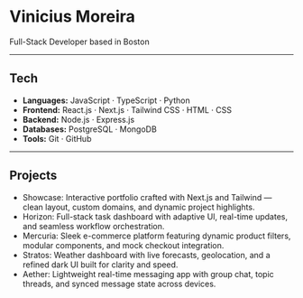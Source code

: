 # Vinicius Moreira

Full-Stack Developer based in Boston

---

## Tech

- **Languages:** JavaScript · TypeScript · Python  
- **Frontend:** React.js · Next.js · Tailwind CSS · HTML · CSS  
- **Backend:** Node.js · Express.js  
- **Databases:** PostgreSQL · MongoDB  
- **Tools:** Git · GitHub

---

## Projects

- Showcase: Interactive portfolio crafted with Next.js and Tailwind — clean layout, custom domains, and dynamic project highlights.
- Horizon: Full-stack task dashboard with adaptive UI, real-time updates, and seamless workflow orchestration.
- Mercuria: Sleek e-commerce platform featuring dynamic product filters, modular components, and mock checkout integration.
- Stratos: Weather dashboard with live forecasts, geolocation, and a refined dark UI built for clarity and speed.
- Aether: Lightweight real-time messaging app with group chat, topic threads, and synced message state across devices.



